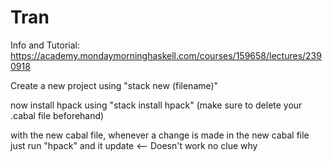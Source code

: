 # Tran
Info and Tutorial: https://academy.mondaymorninghaskell.com/courses/159658/lectures/2390918

Create a new project using "stack new (filename)"

now install hpack using "stack install hpack" (make sure to delete your .cabal file beforehand)

with the new cabal file, whenever a change is made in the new cabal file just run "hpack" and it update  <-- Doesn't work no clue why
